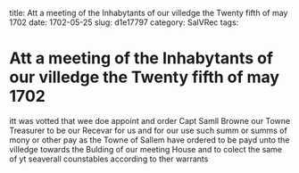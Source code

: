 title: Att a meeting of the Inhabytants of our villedge the Twenty fifth of may 1702
date: 1702-05-25
slug: d1e17797
category: SalVRec
tags: 


<div markdown class="doc" id="d1e17797">


# Att a meeting of the Inhabytants of our villedge the Twenty fifth of may 1702 

itt was votted that wee doe appoint and order Capt Samll Browne our Towne Treasurer to be our Recevar for us and for our use such summ or summs of mony or other pay as the Towne of Sallem have ordered to be payd unto the villedge towards the Bulding of our meeting House and to colect the same of yt seaverall counstables according to ther warrants
</div>